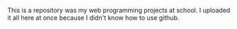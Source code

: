 This is a repository was my web programming projects at school. I uploaded it all here at once because I didn't know how to use github.
